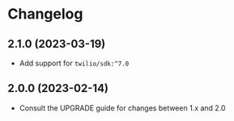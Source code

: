 # Changelog

## 2.1.0 (2023-03-19)

- Add support for `twilio/sdk:^7.0`

## 2.0.0 (2023-02-14)

- Consult the UPGRADE guide for changes between 1.x and 2.0
